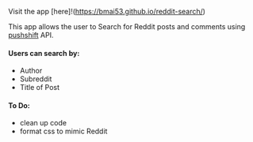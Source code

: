 Visit the app [here]!(https://bmai53.github.io/reddit-search/)

This app allows the user to Search for Reddit posts and comments using [pushshift](https://pushshift.io/) API. 

#### Users can search by:
- Author
- Subreddit
- Title of Post

#### To Do:
- clean up code
- format css to mimic Reddit